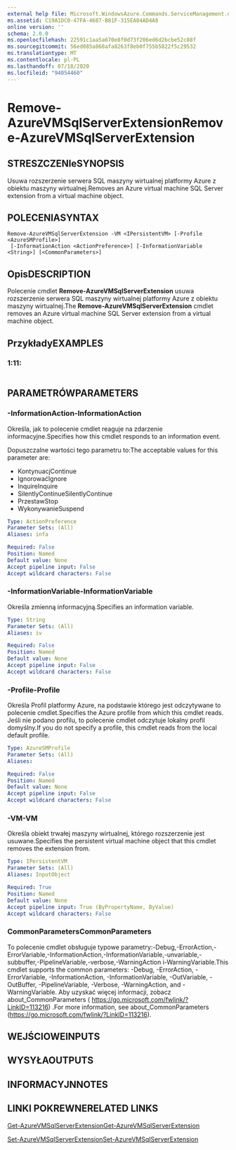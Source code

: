 ```yaml
---
external help file: Microsoft.WindowsAzure.Commands.ServiceManagement.dll-Help.xml
ms.assetid: C19A1DC0-47FA-4687-B81F-315EA04AD4A8
online version: ''
schema: 2.0.0
ms.openlocfilehash: 22591c1aa5a670e8f0d73f206ed6d2bcbe52c88f
ms.sourcegitcommit: 56ed085a868afa8263f8eb0f755b5822f5c29532
ms.translationtype: MT
ms.contentlocale: pl-PL
ms.lasthandoff: 07/18/2020
ms.locfileid: "94054460"
---
```

# <span data-ttu-id="ca9b6-101">Remove-AzureVMSqlServerExtension</span><span class="sxs-lookup"><span data-stu-id="ca9b6-101">Remove-AzureVMSqlServerExtension</span></span>

## <span data-ttu-id="ca9b6-102">STRESZCZENIe</span><span class="sxs-lookup"><span data-stu-id="ca9b6-102">SYNOPSIS</span></span>
<span data-ttu-id="ca9b6-103">Usuwa rozszerzenie serwera SQL maszyny wirtualnej platformy Azure z obiektu maszyny wirtualnej.</span><span class="sxs-lookup"><span data-stu-id="ca9b6-103">Removes an Azure virtual machine SQL Server extension from a virtual machine object.</span></span>

## <span data-ttu-id="ca9b6-104">POLECENIA</span><span class="sxs-lookup"><span data-stu-id="ca9b6-104">SYNTAX</span></span>

```
Remove-AzureVMSqlServerExtension -VM <IPersistentVM> [-Profile <AzureSMProfile>]
 [-InformationAction <ActionPreference>] [-InformationVariable <String>] [<CommonParameters>]
```

## <span data-ttu-id="ca9b6-105">Opis</span><span class="sxs-lookup"><span data-stu-id="ca9b6-105">DESCRIPTION</span></span>
<span data-ttu-id="ca9b6-106">Polecenie cmdlet **Remove-AzureVMSqlServerExtension** usuwa rozszerzenie serwera SQL maszyny wirtualnej platformy Azure z obiektu maszyny wirtualnej.</span><span class="sxs-lookup"><span data-stu-id="ca9b6-106">The **Remove-AzureVMSqlServerExtension** cmdlet removes an Azure virtual machine SQL Server extension from a virtual machine object.</span></span>

## <span data-ttu-id="ca9b6-107">Przykłady</span><span class="sxs-lookup"><span data-stu-id="ca9b6-107">EXAMPLES</span></span>

### <span data-ttu-id="ca9b6-108">1:1</span><span class="sxs-lookup"><span data-stu-id="ca9b6-108">1:</span></span>
```

```

## <span data-ttu-id="ca9b6-109">PARAMETRÓW</span><span class="sxs-lookup"><span data-stu-id="ca9b6-109">PARAMETERS</span></span>

### <span data-ttu-id="ca9b6-110">-InformationAction</span><span class="sxs-lookup"><span data-stu-id="ca9b6-110">-InformationAction</span></span>
<span data-ttu-id="ca9b6-111">Określa, jak to polecenie cmdlet reaguje na zdarzenie informacyjne.</span><span class="sxs-lookup"><span data-stu-id="ca9b6-111">Specifies how this cmdlet responds to an information event.</span></span>

<span data-ttu-id="ca9b6-112">Dopuszczalne wartości tego parametru to:</span><span class="sxs-lookup"><span data-stu-id="ca9b6-112">The acceptable values for this parameter are:</span></span>

- <span data-ttu-id="ca9b6-113">Kontynuacj</span><span class="sxs-lookup"><span data-stu-id="ca9b6-113">Continue</span></span>
- <span data-ttu-id="ca9b6-114">Ignorować</span><span class="sxs-lookup"><span data-stu-id="ca9b6-114">Ignore</span></span>
- <span data-ttu-id="ca9b6-115">Inquire</span><span class="sxs-lookup"><span data-stu-id="ca9b6-115">Inquire</span></span>
- <span data-ttu-id="ca9b6-116">SilentlyContinue</span><span class="sxs-lookup"><span data-stu-id="ca9b6-116">SilentlyContinue</span></span>
- <span data-ttu-id="ca9b6-117">Przestaw</span><span class="sxs-lookup"><span data-stu-id="ca9b6-117">Stop</span></span>
- <span data-ttu-id="ca9b6-118">Wykonywanie</span><span class="sxs-lookup"><span data-stu-id="ca9b6-118">Suspend</span></span>

```yaml
Type: ActionPreference
Parameter Sets: (All)
Aliases: infa

Required: False
Position: Named
Default value: None
Accept pipeline input: False
Accept wildcard characters: False
```

### <span data-ttu-id="ca9b6-119">-InformationVariable</span><span class="sxs-lookup"><span data-stu-id="ca9b6-119">-InformationVariable</span></span>
<span data-ttu-id="ca9b6-120">Określa zmienną informacyjną.</span><span class="sxs-lookup"><span data-stu-id="ca9b6-120">Specifies an information variable.</span></span>

```yaml
Type: String
Parameter Sets: (All)
Aliases: iv

Required: False
Position: Named
Default value: None
Accept pipeline input: False
Accept wildcard characters: False
```

### <span data-ttu-id="ca9b6-121">-Profile</span><span class="sxs-lookup"><span data-stu-id="ca9b6-121">-Profile</span></span>
<span data-ttu-id="ca9b6-122">Określa Profil platformy Azure, na podstawie którego jest odczytywane to polecenie cmdlet.</span><span class="sxs-lookup"><span data-stu-id="ca9b6-122">Specifies the Azure profile from which this cmdlet reads.</span></span>
<span data-ttu-id="ca9b6-123">Jeśli nie podano profilu, to polecenie cmdlet odczytuje lokalny profil domyślny.</span><span class="sxs-lookup"><span data-stu-id="ca9b6-123">If you do not specify a profile, this cmdlet reads from the local default profile.</span></span>

```yaml
Type: AzureSMProfile
Parameter Sets: (All)
Aliases: 

Required: False
Position: Named
Default value: None
Accept pipeline input: False
Accept wildcard characters: False
```

### <span data-ttu-id="ca9b6-124">-VM</span><span class="sxs-lookup"><span data-stu-id="ca9b6-124">-VM</span></span>
<span data-ttu-id="ca9b6-125">Określa obiekt trwałej maszyny wirtualnej, którego rozszerzenie jest usuwane.</span><span class="sxs-lookup"><span data-stu-id="ca9b6-125">Specifies the persistent virtual machine object that this cmdlet removes the extension from.</span></span>

```yaml
Type: IPersistentVM
Parameter Sets: (All)
Aliases: InputObject

Required: True
Position: Named
Default value: None
Accept pipeline input: True (ByPropertyName, ByValue)
Accept wildcard characters: False
```

### <span data-ttu-id="ca9b6-126">CommonParameters</span><span class="sxs-lookup"><span data-stu-id="ca9b6-126">CommonParameters</span></span>
<span data-ttu-id="ca9b6-127">To polecenie cmdlet obsługuje typowe parametry:-Debug,-ErrorAction,-ErrorVariable,-InformationAction,-InformationVariable,-unvariable,-subbuffer,-PipelineVariable,-verbose,-WarningAction i-WarningVariable.</span><span class="sxs-lookup"><span data-stu-id="ca9b6-127">This cmdlet supports the common parameters: -Debug, -ErrorAction, -ErrorVariable, -InformationAction, -InformationVariable, -OutVariable, -OutBuffer, -PipelineVariable, -Verbose, -WarningAction, and -WarningVariable.</span></span> <span data-ttu-id="ca9b6-128">Aby uzyskać więcej informacji, zobacz about_CommonParameters ( https://go.microsoft.com/fwlink/?LinkID=113216) .</span><span class="sxs-lookup"><span data-stu-id="ca9b6-128">For more information, see about_CommonParameters (https://go.microsoft.com/fwlink/?LinkID=113216).</span></span>

## <span data-ttu-id="ca9b6-129">WEJŚCIOWE</span><span class="sxs-lookup"><span data-stu-id="ca9b6-129">INPUTS</span></span>

## <span data-ttu-id="ca9b6-130">WYSYŁA</span><span class="sxs-lookup"><span data-stu-id="ca9b6-130">OUTPUTS</span></span>

## <span data-ttu-id="ca9b6-131">INFORMACYJN</span><span class="sxs-lookup"><span data-stu-id="ca9b6-131">NOTES</span></span>

## <span data-ttu-id="ca9b6-132">LINKI POKREWNE</span><span class="sxs-lookup"><span data-stu-id="ca9b6-132">RELATED LINKS</span></span>

[<span data-ttu-id="ca9b6-133">Get-AzureVMSqlServerExtension</span><span class="sxs-lookup"><span data-stu-id="ca9b6-133">Get-AzureVMSqlServerExtension</span></span>](./Get-AzureVMSqlServerExtension.md)

[<span data-ttu-id="ca9b6-134">Set-AzureVMSqlServerExtension</span><span class="sxs-lookup"><span data-stu-id="ca9b6-134">Set-AzureVMSqlServerExtension</span></span>](./Set-AzureVMSqlServerExtension.md)


